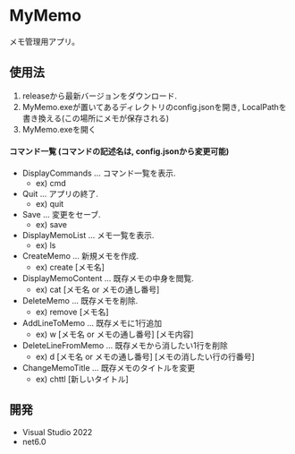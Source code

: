 # MyMemo
メモ管理用アプリ。

## 使用法
1. releaseから最新バージョンをダウンロード.
2. MyMemo.exeが置いてあるディレクトリのconfig.jsonを開き, LocalPathを書き換える(この場所にメモが保存される)
3. MyMemo.exeを開く

#### コマンド一覧 (コマンドの記述名は, config.jsonから変更可能)
- DisplayCommands ... コマンド一覧を表示.
  - ex) cmd
- Quit ... アプリの終了.
  - ex) quit
- Save ... 変更をセーブ.
  - ex) save
- DisplayMemoList ... メモ一覧を表示.
  - ex) ls
- CreateMemo ... 新規メモを作成.
  - ex) create [メモ名]
- DisplayMemoContent ... 既存メモの中身を閲覧.
  - ex) cat [メモ名 or メモの通し番号]
- DeleteMemo ... 既存メモを削除.
  - ex) remove [メモ名]
- AddLineToMemo ... 既存メモに1行追加
  - ex) w [メモ名 or メモの通し番号] [メモ内容]
- DeleteLineFromMemo ... 既存メモから消したい1行を削除
  - ex) d [メモ名 or メモの通し番号] [メモの消したい行の行番号]
- ChangeMemoTitle ... 既存メモのタイトルを変更
  - ex) chttl [新しいタイトル]


## 開発
- Visual Studio 2022
- net6.0
